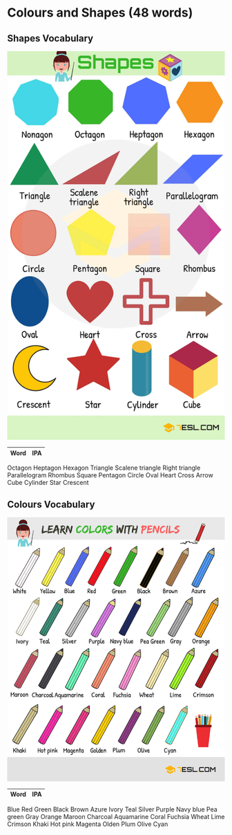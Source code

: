 # Colours and Shapes (48 words)

## Shapes Vocabulary

![GitHub Logo](img/Shapes-Vocabulary.jpg)

Word | IPA
------------ | -------------
Octagon
Heptagon
Hexagon
Triangle
Scalene triangle
Right triangle
Parallelogram
Rhombus
Square
Pentagon
Circle
Oval
Heart
Cross
Arrow
Cube
Cylinder
Star
Crescent


## Colours Vocabulary

![GitHub Logo](img/Colors.jpg)

Word | IPA
------------ | -------------
Blue
Red
Green
Black
Brown
Azure
Ivory
Teal
Silver
Purple
Navy blue
Pea green
Gray
Orange
Maroon
Charcoal
Aquamarine
Coral
Fuchsia
Wheat
Lime
Crimson
Khaki
Hot pink
Magenta
Olden
Plum
Olive
Cyan